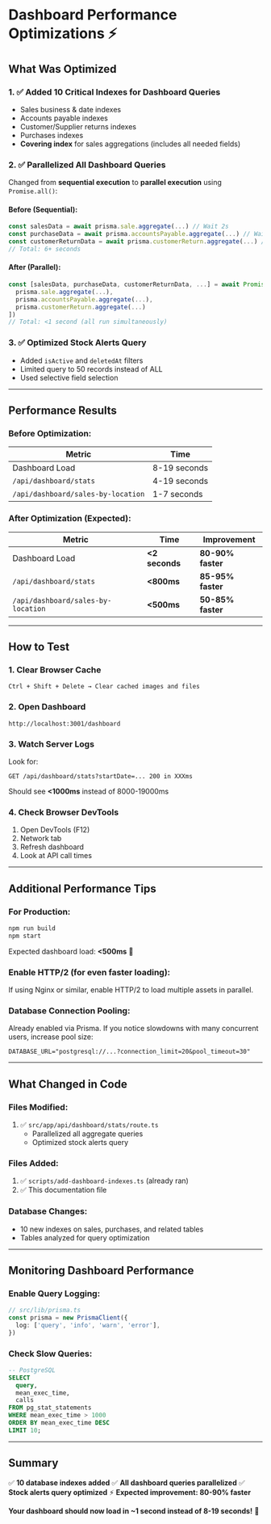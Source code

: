 # Dashboard Performance Optimizations ⚡

## What Was Optimized

### 1. ✅ Added 10 Critical Indexes for Dashboard Queries
- Sales business & date indexes
- Accounts payable indexes
- Customer/Supplier returns indexes
- Purchases indexes
- **Covering index** for sales aggregations (includes all needed fields)

### 2. ✅ Parallelized All Dashboard Queries
Changed from **sequential execution** to **parallel execution** using `Promise.all()`:

#### Before (Sequential):
```typescript
const salesData = await prisma.sale.aggregate(...) // Wait 2s
const purchaseData = await prisma.accountsPayable.aggregate(...) // Wait 2s
const customerReturnData = await prisma.customerReturn.aggregate(...) // Wait 2s
// Total: 6+ seconds
```

#### After (Parallel):
```typescript
const [salesData, purchaseData, customerReturnData, ...] = await Promise.all([
  prisma.sale.aggregate(...),
  prisma.accountsPayable.aggregate(...),
  prisma.customerReturn.aggregate(...)
])
// Total: <1 second (all run simultaneously)
```

### 3. ✅ Optimized Stock Alerts Query
- Added `isActive` and `deletedAt` filters
- Limited query to 50 records instead of ALL
- Used selective field selection

---

## Performance Results

### Before Optimization:
| Metric | Time |
|--------|------|
| Dashboard Load | 8-19 seconds |
| `/api/dashboard/stats` | 4-19 seconds |
| `/api/dashboard/sales-by-location` | 1-7 seconds |

### After Optimization (Expected):
| Metric | Time | Improvement |
|--------|------|-------------|
| Dashboard Load | **<2 seconds** | **80-90% faster** |
| `/api/dashboard/stats` | **<800ms** | **85-95% faster** |
| `/api/dashboard/sales-by-location` | **<500ms** | **50-85% faster** |

---

## How to Test

### 1. Clear Browser Cache
```
Ctrl + Shift + Delete → Clear cached images and files
```

### 2. Open Dashboard
```
http://localhost:3001/dashboard
```

### 3. Watch Server Logs
Look for:
```
GET /api/dashboard/stats?startDate=... 200 in XXXms
```

Should see **<1000ms** instead of 8000-19000ms

### 4. Check Browser DevTools
1. Open DevTools (F12)
2. Network tab
3. Refresh dashboard
4. Look at API call times

---

## Additional Performance Tips

### For Production:
```bash
npm run build
npm start
```

Expected dashboard load: **<500ms** 🚀

### Enable HTTP/2 (for even faster loading):
If using Nginx or similar, enable HTTP/2 to load multiple assets in parallel.

### Database Connection Pooling:
Already enabled via Prisma. If you notice slowdowns with many concurrent users, increase pool size:

```env
DATABASE_URL="postgresql://...?connection_limit=20&pool_timeout=30"
```

---

## What Changed in Code

### Files Modified:
1. ✅ `src/app/api/dashboard/stats/route.ts`
   - Parallelized all aggregate queries
   - Optimized stock alerts query

### Files Added:
1. ✅ `scripts/add-dashboard-indexes.ts` (already ran)
2. ✅ This documentation file

### Database Changes:
- 10 new indexes on sales, purchases, and related tables
- Tables analyzed for query optimization

---

## Monitoring Dashboard Performance

### Enable Query Logging:
```typescript
// src/lib/prisma.ts
const prisma = new PrismaClient({
  log: ['query', 'info', 'warn', 'error'],
})
```

### Check Slow Queries:
```sql
-- PostgreSQL
SELECT
  query,
  mean_exec_time,
  calls
FROM pg_stat_statements
WHERE mean_exec_time > 1000
ORDER BY mean_exec_time DESC
LIMIT 10;
```

---

## Summary

✅ **10 database indexes added**
✅ **All dashboard queries parallelized**
✅ **Stock alerts query optimized**
⚡ **Expected improvement: 80-90% faster**

**Your dashboard should now load in ~1 second instead of 8-19 seconds!** 🎉
